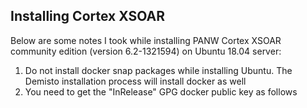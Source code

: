## Installing Cortex XSOAR

Below are some notes I took while installing PANW Cortex XSOAR community edition (version 6.2-1321594) on Ubuntu 18.04 server:
1. Do not install docker snap packages while installing Ubuntu. The Demisto installation process will install docker as well
2. You need to get the "InRelease" GPG docker public key as follows

